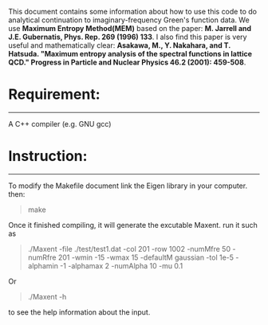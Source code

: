 This document contains some information about how to use this code to do analytical continuation to imaginary-frequency Green's function data. We use **Maximum Entropy Method(MEM)** based on the paper: **M. Jarrell and J.E. Gubernatis, Phys. Rep. 269 (1996) 133**. I also find this paper is very useful and mathematically clear: **Asakawa, M., Y. Nakahara, and T. Hatsuda. "Maximum entropy analysis of the spectral functions in lattice QCD." Progress in Particle and Nuclear Physics 46.2 (2001): 459-508**.

# Requirement:
--------------
A C++ compiler (e.g. GNU gcc)
[<Eigen>](http://eigen.tuxfamily.org/index.php?title=Main_Page#Download)

# Instruction:
-------------
To modify the Makefile document link the Eigen library in your computer. then:
> make

Once it finished compiling, it will generate the excutable Maxent. run it such as
> ./Maxent -file ./test/test1.dat -col 201 -row 1002 -numMfre 50 -numRfre 201 -wmin -15 -wmax 15 -defaultM gaussian -tol 1e-5 -alphamin -1 -alphamax 2 -numAlpha 10 -mu 0.1

Or
> ./Maxent -h

to see the help information about the input. 
